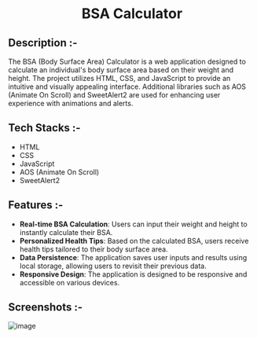 # <p align="center">BSA Calculator</p>

## Description :-

The BSA (Body Surface Area) Calculator is a web application designed to calculate an individual's body surface area based on their weight and height. The project utilizes HTML, CSS, and JavaScript to provide an intuitive and visually appealing interface. Additional libraries such as AOS (Animate On Scroll) and SweetAlert2 are used for enhancing user experience with animations and alerts.

## Tech Stacks :-

- HTML
- CSS
- JavaScript
- AOS (Animate On Scroll)
- SweetAlert2

## Features :-

- **Real-time BSA Calculation**: Users can input their weight and height to instantly calculate their BSA.
- **Personalized Health Tips**: Based on the calculated BSA, users receive health tips tailored to their body surface area.
- **Data Persistence**: The application saves user inputs and results using local storage, allowing users to revisit their previous data.
- **Responsive Design**: The application is designed to be responsive and accessible on various devices.

## Screenshots :-

![image](https://github.com/Rakesh9100/CalcDiverse/assets/73993775/544bd7a5-9a5c-4807-8876-56db50087ea1)
